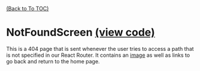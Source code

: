 [(Back to To TOC)](../TOC.md)
# NotFoundScreen [(view code)](https://github.com/jpiland16/hmv_test/blob/master/src/components/NotFoundScreen.js)

This is a 404 page that is sent whenever the user tries to access a path that is not
specified in our React Router. It contains an [image](https://github.com/jpiland16/hmv_test/blob/master/public/img/404.png)
as well as links to go back and return to the home page.
